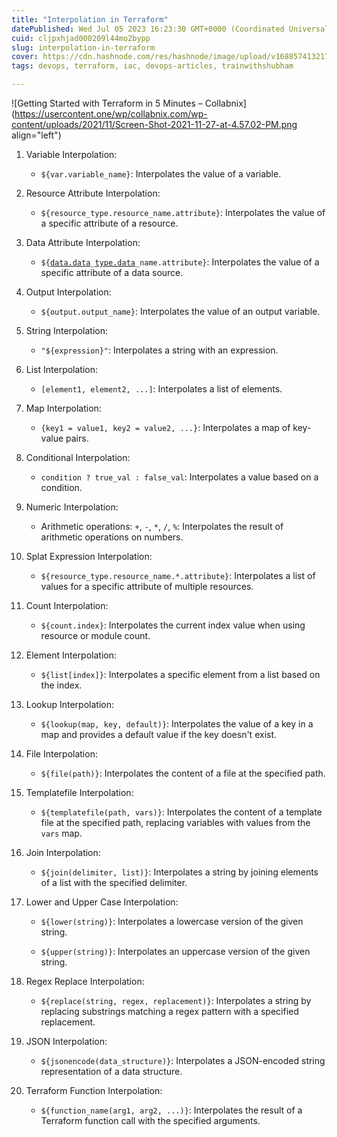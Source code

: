 ```yaml
---
title: "Interpolation in Terraform"
datePublished: Wed Jul 05 2023 16:23:30 GMT+0000 (Coordinated Universal Time)
cuid: cljpxhjad000209l44mo2bypp
slug: interpolation-in-terraform
cover: https://cdn.hashnode.com/res/hashnode/image/upload/v1688574132179/7087b921-6f8d-4b7e-8350-a4794cb946f0.jpeg
tags: devops, terraform, iac, devops-articles, trainwithshubham

---
```


![Getting Started with Terraform in 5 Minutes – Collabnix](https://usercontent.one/wp/collabnix.com/wp-content/uploads/2021/11/Screen-Shot-2021-11-27-at-4.57.02-PM.png align="left")

1. Variable Interpolation:
    
    * `${var.variable_name}`: Interpolates the value of a variable.
        
2. Resource Attribute Interpolation:
    
    * `${resource_type.resource_name.attribute}`: Interpolates the value of a specific attribute of a resource.
        
3. Data Attribute Interpolation:
    
    * `${`[`data.data`](http://data.data)`_`[`type.data`](http://type.data)`_name.attribute}`: Interpolates the value of a specific attribute of a data source.
        
4. Output Interpolation:
    
    * `${output.output_name}`: Interpolates the value of an output variable.
        
5. String Interpolation:
    
    * `"${expression}"`: Interpolates a string with an expression.
        
6. List Interpolation:
    
    * `[element1, element2, ...]`: Interpolates a list of elements.
        
7. Map Interpolation:
    
    * `{key1 = value1, key2 = value2, ...}`: Interpolates a map of key-value pairs.
        
8. Conditional Interpolation:
    
    * `condition ? true_val : false_val`: Interpolates a value based on a condition.
        
9. Numeric Interpolation:
    
    * Arithmetic operations: `+`, `-`, `*`, `/`, `%`: Interpolates the result of arithmetic operations on numbers.
        
10. Splat Expression Interpolation:
    
    * `${resource_type.resource_name.*.attribute}`: Interpolates a list of values for a specific attribute of multiple resources.
        
11. Count Interpolation:
    
    * `${count.index}`: Interpolates the current index value when using resource or module count.
        
12. Element Interpolation:
    
    * `${list[index]}`: Interpolates a specific element from a list based on the index.
        
13. Lookup Interpolation:
    
    * `${lookup(map, key, default)}`: Interpolates the value of a key in a map and provides a default value if the key doesn't exist.
        
14. File Interpolation:
    
    * `${file(path)}`: Interpolates the content of a file at the specified path.
        
15. Templatefile Interpolation:
    
    * `${templatefile(path, vars)}`: Interpolates the content of a template file at the specified path, replacing variables with values from the `vars` map.
        
16. Join Interpolation:
    
    * `${join(delimiter, list)}`: Interpolates a string by joining elements of a list with the specified delimiter.
        
17. Lower and Upper Case Interpolation:
    
    * `${lower(string)}`: Interpolates a lowercase version of the given string.
        
    * `${upper(string)}`: Interpolates an uppercase version of the given string.
        
18. Regex Replace Interpolation:
    
    * `${replace(string, regex, replacement)}`: Interpolates a string by replacing substrings matching a regex pattern with a specified replacement.
        
19. JSON Interpolation:
    
    * `${jsonencode(data_structure)}`: Interpolates a JSON-encoded string representation of a data structure.
        
20. Terraform Function Interpolation:
    
    * `${function_name(arg1, arg2, ...)}`: Interpolates the result of a Terraform function call with the specified arguments.